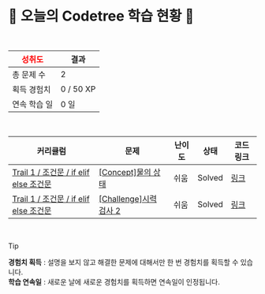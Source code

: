 # 🌲 오늘의 Codetree 학습 현황 🌲

<br />

| <span style="color:red;display:block;text-align:center;"> **성취도**</span> | 결과 |
|---|---|
| 총 문제 수 | 2 |
| 획득 경험치 | 0 / 50 XP |
| 연속 학습 일 | 0 일 |

<br />

|커리큘럼|문제|난이도|상태|코드 링크|
|---|---|---|---|---|
|[Trail 1 / 조건문 / if elif else 조건문](https://www.codetree.ai/trail-info/novice-low/)|[[Concept]물의 상태](https://www.codetree.ai/trails/complete/curated-cards/intro-state-of-water/)|쉬움|Solved|[링크](https://github.com/subin990218/algorithm/blob/main/250203/%EB%AC%BC%EC%9D%98%20%EC%83%81%ED%83%9C/state-of-water.js)|
|[Trail 1 / 조건문 / if elif else 조건문](https://www.codetree.ai/trail-info/novice-low/)|[[Challenge]시력 검사 2](https://www.codetree.ai/trails/complete/curated-cards/challenge-eye-test-2/)|쉬움|Solved|[링크](https://github.com/subin990218/algorithm/blob/main/250203/%EC%8B%9C%EB%A0%A5%20%EA%B2%80%EC%82%AC%202/eye-test-2.js)|


<br />

> [!TIP]
> **경험치 획득** : 설명을 보지 않고 해결한 문제에 대해서만 한 번 경험치를 획득할 수 있습니다.  
> **학습 연속일** : 새로운 날에 새로운 경험치를 획득하면 연속일이 인정됩니다.

